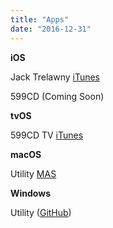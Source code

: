```yaml
---
title: "Apps"
date: "2016-12-31"
---
```


**iOS**

Jack Trelawny [iTunes](http://appstore.com/jacktrelawny?at=1001l5G5&ct=website)

599CD (Coming Soon)

**tvOS**

599CD TV [iTunes](https://itunes.apple.com/us/app/599cd-tv/id1063032038?ls=1&mt=8)

**macOS**

Utility [MAS](https://itunes.apple.com/gb/app/utility/id1027541844?mt=12)

**Windows**

Utility ([GitHub](https://github.com/AlexHedley/Utility))
